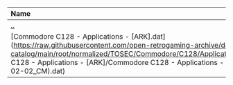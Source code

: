 |Name|Size|
|:---|---:|
|[..](../index.html)|DIR|
|[Commodore C128 - Applications - [ARK].dat](https://raw.githubusercontent.com/open-retrogaming-archive/dat-catalog/main/root/normalized/TOSEC/Commodore/C128/Applications/[ARK]/Commodore C128 - Applications - [ARK]/Commodore C128 - Applications - [ARK] (TOSEC-v2020-02-02_CM).dat)|1163|
